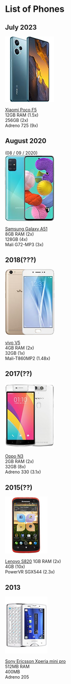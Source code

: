# List of Phones
## July 2023  

![](attachments/Pasted%20image%2020230608193324.png)

[Xiaomi Poco F5](https://www.gsmarena.com/xiaomi_poco_f5-12258.php)  
12GB RAM (1.5x)  
256GB (2x)  
Adreno 725 (9x)  

## August 2020  

(08 / 09 / 2020)  
![](attachments/Pasted%20image%2020230608193547.png)

[Samsung Galaxy A51](https://www.gsmarena.com/samsung_galaxy_a51-9963.php)  
8GB RAM (2x)  
128GB (4x)  
Mali G72-MP3 (3x)  

## 2018(???)  

![](attachments/Pasted%20image%2020230608193622.png)

[vivo V5](https://www.gsmarena.com/vivo_v5-8430.php)  
4GB RAM (2x)  
32GB (1x)  
Mali-T860MP2 (1.48x)  

## 2017(??)  

![](attachments/Pasted%20image%2020230608193659.png)

[Oppo N3](https://www.gsmarena.com/oppo_n3-6752.php)  
2GB RAM (2x)  
32GB (8x)  
Adreno 330 (3.1x)  

## 2015(??)

![](attachments/Pasted%20image%2020230608193646.png)

[Lenovo S820](https://www.gsmarena.com/lenovo_s820-5486.php) 
1GB RAM (2x)  
4GB (10x)  
PowerVR SGX544 (2.3x)  

## 2013

![](attachments/Pasted%20image%2020230608193735.png)

[Sony Ericsson Xperia mini pro](https://www.gsmarena.com/sony_ericsson_xperia_mini_pro-3713.php)  
512MB RAM  
400MB  
Adreno 205  
